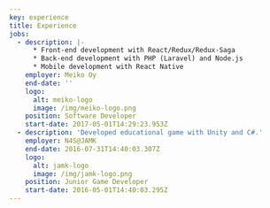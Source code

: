 ```yaml
---
key: experience
title: Experience
jobs:
  - description: |-
      * Front-end development with React/Redux/Redux-Saga 
      * Back-end development with PHP (Laravel) and Node.js 
      * Mobile development with React Native
    employer: Meiko Oy
    end-date: ''
    logo:
      alt: meiko-logo
      image: /img/meiko-logo.png
    position: Software Developer
    start-date: 2017-05-01T14:29:23.953Z
  - description: 'Developed educational game with Unity and C#.'
    employer: N4S@JAMK
    end-date: 2016-07-31T14:40:03.307Z
    logo:
      alt: jamk-logo
      image: /img/jamk-logo.png
    position: Junior Game Developer
    start-date: 2016-05-01T14:40:03.295Z
---
```


